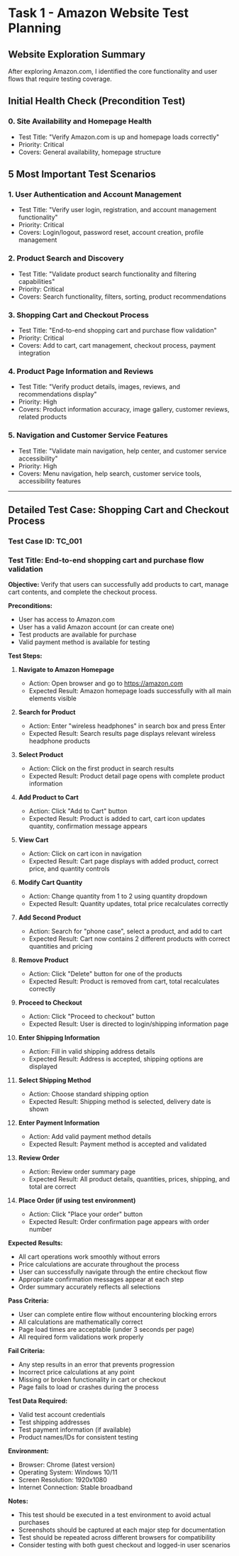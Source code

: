 # Task 1 - Amazon Website Test Planning

## Website Exploration Summary
After exploring Amazon.com, I identified the core functionality and user flows that require testing coverage.

## Initial Health Check (Precondition Test)

### 0. **Site Availability and Homepage Health**
- Test Title: "Verify Amazon.com is up and homepage loads correctly"
- Priority: Critical
- Covers: General availability, homepage structure

## 5 Most Important Test Scenarios

### 1. **User Authentication and Account Management**
- Test Title: "Verify user login, registration, and account management functionality"
- Priority: Critical
- Covers: Login/logout, password reset, account creation, profile management

### 2. **Product Search and Discovery**
- Test Title: "Validate product search functionality and filtering capabilities"
- Priority: Critical
- Covers: Search functionality, filters, sorting, product recommendations

### 3. **Shopping Cart and Checkout Process**
- Test Title: "End-to-end shopping cart and purchase flow validation"
- Priority: Critical
- Covers: Add to cart, cart management, checkout process, payment integration

### 4. **Product Page Information and Reviews**
- Test Title: "Verify product details, images, reviews, and recommendations display"
- Priority: High
- Covers: Product information accuracy, image gallery, customer reviews, related products

### 5. **Navigation and Customer Service Features**
- Test Title: "Validate main navigation, help center, and customer service accessibility"
- Priority: High
- Covers: Menu navigation, help search, customer service tools, accessibility features

---

## Detailed Test Case: Shopping Cart and Checkout Process

### Test Case ID: TC_001
### Test Title: End-to-end shopping cart and purchase flow validation

**Objective:** 
Verify that users can successfully add products to cart, manage cart contents, and complete the checkout process.

**Preconditions:**
- User has access to Amazon.com
- User has a valid Amazon account (or can create one)
- Test products are available for purchase
- Valid payment method is available for testing

**Test Steps:**



1. **Navigate to Amazon Homepage**
   - Action: Open browser and go to https://amazon.com
   - Expected Result: Amazon homepage loads successfully with all main elements visible

2. **Search for Product**
   - Action: Enter "wireless headphones" in search box and press Enter
   - Expected Result: Search results page displays relevant wireless headphone products

3. **Select Product**
   - Action: Click on the first product in search results
   - Expected Result: Product detail page opens with complete product information

4. **Add Product to Cart**
   - Action: Click "Add to Cart" button
   - Expected Result: Product is added to cart, cart icon updates quantity, confirmation message appears

5. **View Cart**
   - Action: Click on cart icon in navigation
   - Expected Result: Cart page displays with added product, correct price, and quantity controls

6. **Modify Cart Quantity**
   - Action: Change quantity from 1 to 2 using quantity dropdown
   - Expected Result: Quantity updates, total price recalculates correctly

7. **Add Second Product**
   - Action: Search for "phone case", select a product, and add to cart
   - Expected Result: Cart now contains 2 different products with correct quantities and pricing

8. **Remove Product**
   - Action: Click "Delete" button for one of the products
   - Expected Result: Product is removed from cart, total recalculates correctly

9. **Proceed to Checkout**
   - Action: Click "Proceed to checkout" button
   - Expected Result: User is directed to login/shipping information page

10. **Enter Shipping Information**
    - Action: Fill in valid shipping address details
    - Expected Result: Address is accepted, shipping options are displayed

11. **Select Shipping Method**
    - Action: Choose standard shipping option
    - Expected Result: Shipping method is selected, delivery date is shown

12. **Enter Payment Information**
    - Action: Add valid payment method details
    - Expected Result: Payment method is accepted and validated

13. **Review Order**
    - Action: Review order summary page
    - Expected Result: All product details, quantities, prices, shipping, and total are correct

14. **Place Order (if using test environment)**
    - Action: Click "Place your order" button
    - Expected Result: Order confirmation page appears with order number

**Expected Results:**
- All cart operations work smoothly without errors
- Price calculations are accurate throughout the process
- User can successfully navigate through the entire checkout flow
- Appropriate confirmation messages appear at each step
- Order summary accurately reflects all selections

**Pass Criteria:**
- User can complete entire flow without encountering blocking errors
- All calculations are mathematically correct
- Page load times are acceptable (under 3 seconds per page)
- All required form validations work properly

**Fail Criteria:**
- Any step results in an error that prevents progression
- Incorrect price calculations at any point
- Missing or broken functionality in cart or checkout
- Page fails to load or crashes during the process

**Test Data Required:**
- Valid test account credentials
- Test shipping addresses
- Test payment information (if available)
- Product names/IDs for consistent testing

**Environment:**
- Browser: Chrome (latest version)
- Operating System: Windows 10/11
- Screen Resolution: 1920x1080
- Internet Connection: Stable broadband

**Notes:**
- This test should be executed in a test environment to avoid actual purchases
- Screenshots should be captured at each major step for documentation
- Test should be repeated across different browsers for compatibility
- Consider testing with both guest checkout and logged-in user scenarios